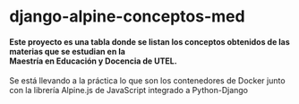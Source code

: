 # django-alpine-conceptos-med
#### Este proyecto es una tabla donde se listan los conceptos obtenidos de las materias que se estudian en la<br>Maestría en Educación y Docencia de UTEL.

Se está llevando a la práctica lo que son los contenedores de Docker junto con la librería Alpine.js de JavaScript integrado a Python-Django
